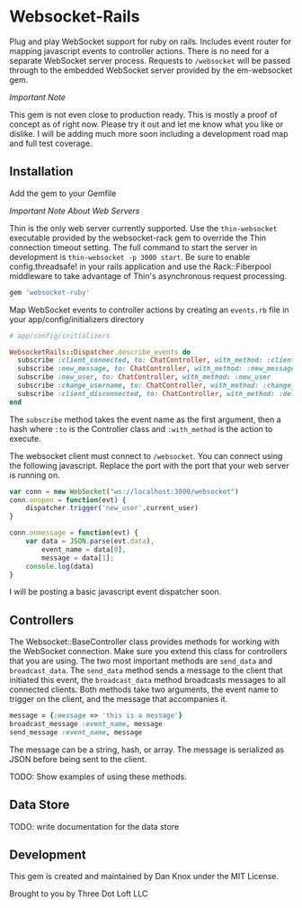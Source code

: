 # Websocket-Rails

Plug and play WebSocket support for ruby on rails. Includes event router for mapping javascript events to controller actions. There is no need for a separate WebSocket server process. Requests to `/websocket` will be passed through to the embedded WebSocket server provided by the em-websocket gem.

*Important Note*

This gem is not even close to production ready. This is mostly a proof of concept as of right now. Please try it out and let me know what you like or dislike. I will be adding much more soon including a development road map and full test coverage.

## Installation

Add the gem to your Gemfile

*Important Note About Web Servers*

Thin is the only web server currently supported. Use the `thin-websocket` executable provided by the websocket-rack gem to override the Thin connection timeout setting. The full command to start the server in development is `thin-websocket -p 3000 start`. Be sure to enable config.threadsafe! in your rails application and use the Rack::Fiberpool middleware to take advantage of Thin's asynchronous request processing.

````ruby
gem 'websocket-ruby'
````

Map WebSocket events to controller actions by creating an `events.rb` file in your app/config/initializers directory

````ruby
# app/config/initializers

WebsocketRails::Dispatcher.describe_events do
  subscribe :client_connected, to: ChatController, with_method: :client_connected
  subscribe :new_message, to: ChatController, with_method: :new_message
  subscribe :new_user, to: ChatController, with_method: :new_user
  subscribe :change_username, to: ChatController, with_method: :change_username
  subscribe :client_disconnected, to: ChatController, with_method: :delete_user
end
````

The `subscribe` method takes the event name as the first argument, then a hash where `:to` is the Controller class and `:with_method` is the action to execute.

The websocket client must connect to `/websocket`. You can connect using the following javascript. Replace the port with the port that your web server is running on.

````javascript
var conn = new WebSocket("ws://localhost:3000/websocket")
conn.onopen = function(evt) {
	dispatcher.trigger('new_user',current_user)
}

conn.onmessage = function(evt) {
	var data = JSON.parse(evt.data),
		event_name = data[0],
		message = data[1];
	console.log(data)
}
````

I will be posting a basic javascript event dispatcher soon.

## Controllers

The Websocket::BaseController class provides methods for working with the WebSocket connection. Make sure you extend this class for controllers that you are using. The two most important methods are `send_data` and `broadcast_data`. The `send_data` method sends a message to the client that initiated this event, the `broadcast_data` method broadcasts messages to all connected clients. Both methods take two arguments, the event name to trigger on the client, and the message that accompanies it.

````ruby
message = {:message => 'this is a message'}
broadcast_message :event_name, message
send_message :event_name, message
````

The message can be a string, hash, or array. The message is serialized as JSON before being sent to the client.

TODO: Show examples of using these methods.

## Data Store

TODO: write documentation for the data store

## Development

This gem is created and maintained by Dan Knox under the MIT License.

Brought to you by
Three Dot Loft LLC